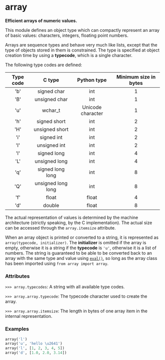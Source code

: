 # array

**Efficient arrays of numeric values.**

This module defines an object type which can compactly represent an array of basic values: characters, integers, floating point numbers.

Arrays are sequence types and behave very much like lists, except that the type of objects stored in them is constrained. The type is specified at object creation time by using a **typecode**, which is a single character.

The following type codes are defined:

| Type code | C type             | Python type       | Minimum size in bytes |
| :-------: | :----------------: | :---------------: | :-------------------: |
| 'b'       | signed char        | int               | 1                     |
| 'B'       | unsigned char      | int               | 1                     |
| 'u'       | wchar_t            | Unicode character | 1                     |
| 'h'       | signed short       | int               | 2                     |
| 'H'       | unsigned short     | int               | 2                     |
| 'i'       | signed int         | int               | 2                     |
| 'I'       | unsigned int       | int               | 2                     |
| 'l'       | signed long        | int               | 4                     |
| 'L'       | unsigned long      | int               | 4                     |
| 'q'       | signed long long   | int               | 8                     |
| 'Q'       | unsigned long long | int               | 8                     |
| 'f'       | float              | float             | 4                     |
| 'd'       | double             | float             | 8                     |

The actual representation of values is determined by the machine architecture (strictly speaking, by the C implementation). The actual size can be accessed through the `array.itemsize` attribute.

When an array object is printed or converted to a string, it is represented as `array(typecode, initializer)`. The **initializer** is omitted if the array is empty, otherwise it is a string if the **typecode** is `'u'`, otherwise it is a list of numbers. The string is guaranteed to be able to be converted back to an array with the same type and value using [`eval()`](/built-in-functions/eval.md), so long as the array class has been imported using `from array import array`.

### Attributes

`>>> array.typecodes`: A string with all available type codes.

`>>> array.array.typecode`: The typecode character used to create the array.

`>>> array.array.itemsize`: The length in bytes of one array item in the internal representation.

### Examples

```python
array('l')
array('u', 'hello \u2641')
array('l', [1, 2, 3, 4, 5])
array('d', [1.0, 2.0, 3.14])
```